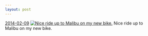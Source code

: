 ```yaml
---
layout: post
---
```


<p>
  <time><a href="/287">2014-02-09</a></time>
  <a href="/287"><img src="{{ site.assets_url }}/287-640.jpg" srcset="{{ site.assets_url }}/287-1280.jpg 1280w, {{ site.assets_url }}/287-960.jpg 960w, {{ site.assets_url }}/287-640.jpg 640w, {{ site.assets_url }}/287-320.jpg 320w" sizes="(min-width: 700px) 50vw, calc(100vw - 2rem)" alt="Nice ride up to Malibu on my new bike." /></a>
  <span>Nice ride up to Malibu on my new bike.</span>
</p>

